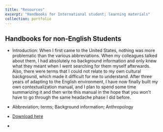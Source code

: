 ```yaml
---
title: "Resources"
excerpt: "Handbooks for International student; learning materials"
collection: portfolio
---
```


## Handbooks for non-English Students  

- Introduction: When I first came to the United States, nothing was more problematic than the various abbreviations. When my colleagues talked about them, I had absolutely no background information and only knew what they meant when I went searching for them myself afterwards. Also, there were terms that I could not relate to my own cultural background, which made it difficult for me to understand. After three years of adapting to the English environment, I have now finally built my own contextualization manual, and I plan to spend some time summarizing it and then write this manual in the hope that you won't have to go through the same headache phase I did before.


- Abbreviation; terms; Background information; Anthropology

- [Download here](http://rzliu37.github.io/portfolio/xxxx.pdf)

-










